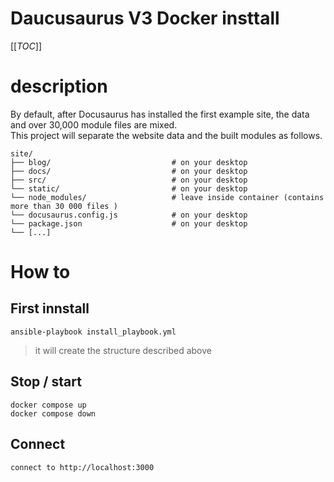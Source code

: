 # Daucusaurus V3 Docker insttall


[[_TOC_]]

# description

By default, after Docusaurus has installed the first example site, the data and over 30,000 module files are mixed.  
This project will separate the website data and the built modules as follows.
```
site/
├── blog/                           # on your desktop 
├── docs/                           # on your desktop 
├── src/                            # on your desktop 
└── static/                         # on your desktop 
└── node_modules/                   # leave inside container (contains more than 30 000 files )
└── docusaurus.config.js            # on your desktop 
└── package.json                    # on your desktop 
└── [...]
```


# How to

## First innstall

```
ansible-playbook install_playbook.yml
```

> it will create the structure described above

## Stop / start

```
docker compose up
docker compose down
```


## Connect
```
connect to http://localhost:3000
```